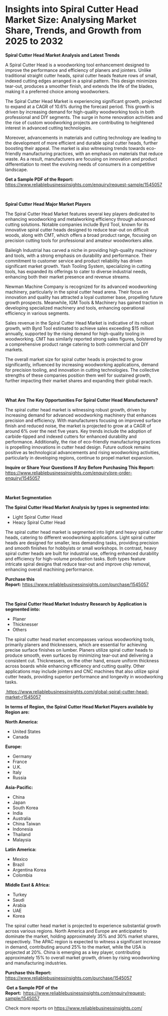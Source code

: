 <p><h1>Insights into Spiral Cutter Head Market Size: Analysing Market Share, Trends, and Growth from 2025 to 2032</h1></p><p><strong>Spiral Cutter Head Market Analysis and Latest Trends</strong></p>
<p><p>A Spiral Cutter Head is a woodworking tool enhancement designed to improve the performance and efficiency of planers and jointers. Unlike traditional straight cutter heads, spiral cutter heads feature rows of small, indexed cutting edges arranged in a spiral pattern. This design minimizes tear-out, produces a smoother finish, and extends the life of the blades, making it a preferred choice among woodworkers.</p><p>The Spiral Cutter Head Market is experiencing significant growth, projected to expand at a CAGR of 10.6% during the forecast period. This growth is driven by increasing demand for high-quality woodworking tools in both professional and DIY segments. The surge in home renovation activities and the rise of custom woodworking projects are contributing to heightened interest in advanced cutting technologies. </p><p>Moreover, advancements in materials and cutting technology are leading to the development of more efficient and durable spiral cutter heads, further boosting their appeal. The market is also witnessing trends towards eco-friendly manufacturing practices, with an emphasis on materials that reduce waste. As a result, manufacturers are focusing on innovation and product differentiation to meet the evolving needs of consumers in a competitive landscape.</p></p>
<p><strong>Get a Sample PDF of the Report:&nbsp;</strong> <a href="https://www.reliablebusinessinsights.com/enquiry/request-sample/1545057?utm_campaign=3430&utm_medium=2&utm_source=Github&utm_content=ia&utm_term=08042025&utm_id=spiral-cutter-head">https://www.reliablebusinessinsights.com/enquiry/request-sample/1545057</a></p>
<p>&nbsp;</p>
<p><strong>Spiral Cutter Head Major Market Players</strong></p>
<p><p>The Spiral Cutter Head Market features several key players dedicated to enhancing woodworking and metalworking efficiency through advanced cutting solutions. Notable companies include Byrd Tool, known for its innovative spiral cutter heads designed to reduce tear-out on difficult woods, along with CMT, which offers a broad product range, focusing on precision cutting tools for professional and amateur woodworkers alike.</p><p>Baileigh Industrial has carved a niche in providing high-quality machinery and tools, with a strong emphasis on durability and performance. Their commitment to customer service and product reliability has driven significant market growth. Yash Tooling System, specializing in cutting tools, has expanded its offerings to cater to diverse industrial needs, enhancing both their market presence and revenue streams.</p><p>Newman Machine Company is recognized for its advanced woodworking machinery, particularly in the spiral cutter head arena. Their focus on innovation and quality has attracted a loyal customer base, propelling future growth prospects. Meanwhile, IGM Tools & Machinery has gained traction in developing specialized machinery and tools, enhancing operational efficiency in various segments.</p><p>Sales revenue in the Spiral Cutter Head Market is indicative of its robust growth, with Byrd Tool estimated to achieve sales exceeding $15 million annually, supported by the rising demand for high-quality tooling in woodworking. CMT has similarly reported strong sales figures, bolstered by a comprehensive product range catering to both commercial and DIY markets.</p><p>The overall market size for spiral cutter heads is projected to grow significantly, influenced by increasing woodworking applications, demand for precision tooling, and innovation in cutting technologies. The collective strengths of these companies position them well for sustained growth, further impacting their market shares and expanding their global reach.</p></p>
<p>&nbsp;</p>
<p><strong>What Are The Key Opportunities For Spiral Cutter Head Manufacturers?</strong></p>
<p><p>The spiral cutter head market is witnessing robust growth, driven by increasing demand for advanced woodworking machinery that enhances precision and efficiency. With manufacturers focusing on improved surface finish and reduced noise, the market is projected to grow at a CAGR of around 6% over the next five years. Key trends include the adoption of carbide-tipped and indexed cutters for enhanced durability and performance. Additionally, the rise of eco-friendly manufacturing practices is propelling innovations in cutter head design. Future outlook remains positive as technological advancements and rising woodworking activities, particularly in developing regions, continue to propel market expansion.</p></p>
<p><strong>Inquire or Share Your Questions If Any Before Purchasing This Report:</strong> <a href="https://www.reliablebusinessinsights.com/enquiry/pre-order-enquiry/1545057?utm_campaign=3430&utm_medium=2&utm_source=Github&utm_content=ia&utm_term=08042025&utm_id=spiral-cutter-head">https://www.reliablebusinessinsights.com/enquiry/pre-order-enquiry/1545057</a></p>
<p>&nbsp;</p>
<p><strong>Market Segmentation</strong></p>
<p><strong>The Spiral Cutter Head Market Analysis by types is segmented into:</strong></p>
<p><ul><li>Light Spiral Cutter Head</li><li>Heacy Spiral Cutter Head</li></ul></p>
<p><p>The spiral cutter head market is segmented into light and heavy spiral cutter heads, catering to different woodworking applications. Light spiral cutter heads are designed for smaller, less demanding tasks, providing precision and smooth finishes for hobbyists or small workshops. In contrast, heavy spiral cutter heads are built for industrial use, offering enhanced durability and efficiency for high-volume production tasks. Both types feature intricate spiral designs that reduce tear-out and improve chip removal, enhancing overall machining performance.</p></p>
<p><strong>Purchase this Report:&nbsp;</strong><a href="https://www.reliablebusinessinsights.com/purchase/1545057?utm_campaign=3430&utm_medium=2&utm_source=Github&utm_content=ia&utm_term=08042025&utm_id=spiral-cutter-head">https://www.reliablebusinessinsights.com/purchase/1545057</a></p>
<p>&nbsp;</p>
<p><strong>The Spiral Cutter Head Market Industry Research by Application is segmented into:</strong></p>
<p><ul><li>Planer</li><li>Thicknesser</li><li>Others</li></ul></p>
<p><p>The spiral cutter head market encompasses various woodworking tools, primarily planers and thicknessers, which are essential for achieving precise surface finishes on lumber. Planers utilize spiral cutter heads to produce smooth, even surfaces by minimizing tear-out and delivering a consistent cut. Thicknessers, on the other hand, ensure uniform thickness across boards while enhancing efficiency and cutting quality. Other applications may include jointers and CNC machines that also utilize spiral cutter heads, providing superior performance and longevity in woodworking tasks.</p></p>
<p><a href="https://www.reliablebusinessinsights.com/global-spiral-cutter-head-market-r1545057?utm_campaign=3430&utm_medium=2&utm_source=Github&utm_content=ia&utm_term=08042025&utm_id=spiral-cutter-head">&nbsp;https://www.reliablebusinessinsights.com/global-spiral-cutter-head-market-r1545057</a></p>
<p><strong>In terms of Region, the Spiral Cutter Head Market Players available by Region are:</strong></p>
<p>
    <p> <strong> North America: </strong>
        <ul>
            <li>United States</li>
            <li>Canada</li>
        </ul>
        </p> 
    <p> <strong> Europe: </strong>
        <ul>
            <li>Germany</li>
            <li>France</li>
            <li>U.K.</li>
            <li>Italy</li>
            <li>Russia</li>
        </ul>
        </p> 
    <p> <strong> Asia-Pacific: </strong>
        <ul>
            <li>China</li>
            <li>Japan</li>
            <li>South Korea</li>
            <li>India</li>
            <li>Australia</li>
            <li>China Taiwan</li>
            <li>Indonesia</li>
            <li>Thailand</li>
            <li>Malaysia</li>
        </ul>
        </p> 
    <p> <strong> Latin America: </strong>
        <ul>
            <li>Mexico</li>
            <li>Brazil</li>
            <li>Argentina Korea</li>
            <li>Colombia</li>
        </ul>
        </p> 
    <p> <strong> Middle East & Africa: </strong>
        <ul>
            <li>Turkey</li>
            <li>Saudi</li>
            <li>Arabia</li>
            <li>UAE</li>
            <li>Korea</li>
        </ul>
    </p>
    </p>
<p><p>The spiral cutter head market is projected to experience substantial growth across various regions. North America and Europe are anticipated to dominate the market, holding approximately 35% and 30% market shares, respectively. The APAC region is expected to witness a significant increase in demand, contributing around 25% to the market, while the USA is projected at 20%. China is emerging as a key player, contributing approximately 15% to overall market growth, driven by rising woodworking and manufacturing industries.</p></p>
<p><strong>Purchase this Report: </strong><a href="https://www.reliablebusinessinsights.com/purchase/1545057?utm_campaign=3430&utm_medium=2&utm_source=Github&utm_content=ia&utm_term=08042025&utm_id=spiral-cutter-head">https://www.reliablebusinessinsights.com/purchase/1545057</a></p>
<p>&nbsp;<strong>Get a Sample PDF of the Report:&nbsp;&nbsp;</strong><a href="https://www.reliablebusinessinsights.com/enquiry/request-sample/1545057?utm_campaign=3430&utm_medium=2&utm_source=Github&utm_content=ia&utm_term=08042025&utm_id=spiral-cutter-head">https://www.reliablebusinessinsights.com/enquiry/request-sample/1545057</a></p>
<p><strong></strong></p>
<p>Check more reports on <a href="https://www.reliablebusinessinsights.com/?utm_campaign=3430&utm_medium=2&utm_source=Github&utm_content=ia&utm_term=08042025&utm_id=spiral-cutter-head">https://www.reliablebusinessinsights.com/</a></p>